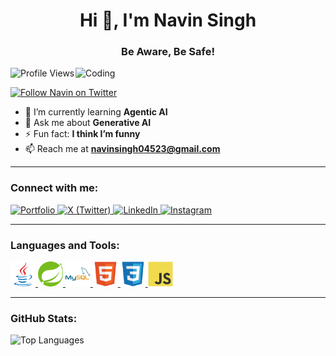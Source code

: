 <h1 align="center">Hi 👋, I'm Navin Singh</h1>
<h3 align="center">Be Aware, Be Safe!</h3>
<img align="right" alt="Coding" width="400" src="https://cdn.dribbble.com/users/1162077/screenshots/3848914/programmer.gif">

<p align="left"> <img src="https://komarev.com/ghpvc/?username=navin45&label=Profile%20views&color=0e75b6&style=flat" alt="Profile Views" /> </p>

<p align="left">
  <a href="https://twitter.com/navin_rajput45" target="_blank">
    <img src="https://img.shields.io/twitter/follow/navin_rajput45?logo=twitter&style=for-the-badge" alt="Follow Navin on Twitter" />
  </a>
</p>

- 🌱 I’m currently learning **Agentic AI**
- 💬 Ask me about **Generative AI**
- ⚡ Fun fact: **I think I’m funny**
- 📫 Reach me at **navinsingh04523@gmail.com**


---

<h3 align="left">Connect with me:</h3>
<p align="left">
  <a href="https://navinportfolio-gold.vercel.app/" target="_blank">
    <img src="https://img.shields.io/badge/Portfolio-000000?style=for-the-badge&logo=vercel&logoColor=white" alt="Portfolio" />
  </a>
  <a href="https://x.com/Navin_Rajput45" target="_blank">
    <img src="https://img.shields.io/badge/X-000000?style=for-the-badge&logo=x&logoColor=white" alt="X (Twitter)" />
  </a>
  <a href="https://www.linkedin.com/in/navin-singh/" target="_blank">
    <img src="https://img.shields.io/badge/LinkedIn-0077B5?style=for-the-badge&logo=linkedin&logoColor=white" alt="LinkedIn" />
  </a>
  <a href="https://www.instagram.com/__navin_23/" target="_blank">
    <img src="https://img.shields.io/badge/Instagram-E4405F?style=for-the-badge&logo=instagram&logoColor=white" alt="Instagram" />
  </a>
</p>



---

<h3 align="left">Languages and Tools:</h3>
<p align="left">
  <a href="https://www.java.com/" target="_blank" rel="noreferrer">
    <img src="https://raw.githubusercontent.com/devicons/devicon/master/icons/java/java-original.svg" alt="Java" width="40" height="40" />
  </a>
  <a href="https://spring.io/projects/spring-boot" target="_blank" rel="noreferrer">
    <img src="https://raw.githubusercontent.com/devicons/devicon/master/icons/spring/spring-original.svg" alt="Spring Boot" width="40" height="40" />
  </a>
  <a href="https://www.w3schools.com/sql/" target="_blank" rel="noreferrer">
    <img src="https://raw.githubusercontent.com/devicons/devicon/master/icons/mysql/mysql-original-wordmark.svg" alt="SQL" width="40" height="40" />
  </a>
  <a href="https://www.w3schools.com/html/" target="_blank" rel="noreferrer">
    <img src="https://raw.githubusercontent.com/devicons/devicon/master/icons/html5/html5-original.svg" alt="HTML5" width="40" height="40" />
  </a>
  <a href="https://www.w3schools.com/css/" target="_blank" rel="noreferrer">
    <img src="https://raw.githubusercontent.com/devicons/devicon/master/icons/css3/css3-original.svg" alt="CSS3" width="40" height="40" />
  </a>
  <a href="https://developer.mozilla.org/en-US/docs/Web/JavaScript" target="_blank" rel="noreferrer">
    <img src="https://raw.githubusercontent.com/devicons/devicon/master/icons/javascript/javascript-original.svg" alt="JavaScript" width="40" height="40" />
  </a>
</p>


---

<h3 align="left">GitHub Stats:</h3>
<p><img align="left" src="https://github-readme-stats.vercel.app/api/top-langs?username=navin45&show_icons=true&locale=en&layout=compact" alt="Top Languages" /></p>

<p>&nbsp;<img align="center"
